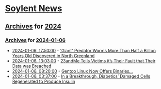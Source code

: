 # [Soylent News](../../../README.md)

## [Archives](../../index.md) for [2024](../index.md)

### [Archives](../../index.md) for [2024-01-06](index.md)

* [2024-01-06, 17:50:00](https://soylentnews.org/article.pl?sid=24/01/06/0132214&from=rss) - ['Giant' Predator Worms More Than Half a Billion Years Old Discovered in North Greenland](https://soylentnews.org/article.pl?sid=24/01/06/0132214&from=rss)
* [2024-01-06, 13:03:00](https://soylentnews.org/article.pl?sid=24/01/06/0124201&from=rss) - [23andMe Tells Victims it’s Their Fault that Their Data was Breached](https://soylentnews.org/article.pl?sid=24/01/06/0124201&from=rss)
* [2024-01-06, 08:20:00](https://soylentnews.org/article.pl?sid=24/01/05/1422259&from=rss) - [Gentoo Linux Now Offers Binaries...](https://soylentnews.org/article.pl?sid=24/01/05/1422259&from=rss)
* [2024-01-06, 03:37:00](https://soylentnews.org/article.pl?sid=24/01/05/060211&from=rss) - [In a Breakthrough, Diabetics’ Damaged Cells Regenerated to Produce Insulin](https://soylentnews.org/article.pl?sid=24/01/05/060211&from=rss)
